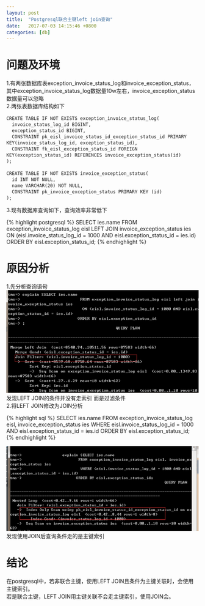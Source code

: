 ```yaml
---
layout: post
title:  "Postgresql联合主键left join查询"
date:   2017-07-03 14:15:46 +0800
categories: [db]
---
```

# 问题及环境
1.有两张数据库表exception_invoice_status_log和invoice_exception_status，其中exception_invoice_status_log数据量10w左右，invoice_exception_status数据量可以忽略   
2.两张表数据库结构如下   
```mysql
CREATE TABLE IF NOT EXISTS exception_invoice_status_log(
  invoice_status_log_id BIGINT,
  exception_status_id BIGINT,
  CONSTRAINT pk_eisl_invoice_status_id_exception_status_id PRIMARY KEY(invoice_status_log_id, exception_status_id),
  CONSTRAINT fk_eisl_exception_status_id FOREIGN KEY(exception_status_id) REFERENCES invoice_exception_status(id)
);

CREATE TABLE IF NOT EXISTS invoice_exception_status(
  id INT NOT NULL,
  name VARCHAR(20) NOT NULL,
  CONSTRAINT pk_invoice_exception_status PRIMARY KEY (id)
);
```
3.现有数据库查询如下，查询效率非常低下   

{% highlight postgresql %}
SELECT ies.name
  FROM exception_invoice_status_log eisl LEFT JOIN invoice_exception_status ies
    ON (eisl.invoice_status_log_id = 1000 AND eisl.exception_status_id = ies.id)
ORDER BY eisl.exception_status_id;
{% endhighlight %}

# 原因分析
1.先分析查询语句   
![EXPLAIN_LEFT_JOIN](/images/2017-07-03/explain_left_join.png)   
发现LEFT JOIN的条件并没有走索引 而是过滤条件   
2.将LEFT JOIN修改为JOIN分析   

{% highlight sql %}
SELECT ies.name
  FROM exception_invoice_status_log eisl, invoice_exception_status ies
 WHERE eisl.invoice_status_log_id = 1000 
   AND eisl.exception_status_id = ies.id
ORDER BY eisl.exception_status_id;
{% endhighlight %}

![EXPLAIN_JOIN](/images/2017-07-03/explain_join.png)   
发现使用JOIN后查询条件走的是主键索引

# 结论
在postgresql中，若非联合主键，使用LEFT JOIN且条件为主键关联时，会使用主键索引。   
若是联合主键，LEFT JOIN用主键关联不会走主键索引，使用JOIN会。   